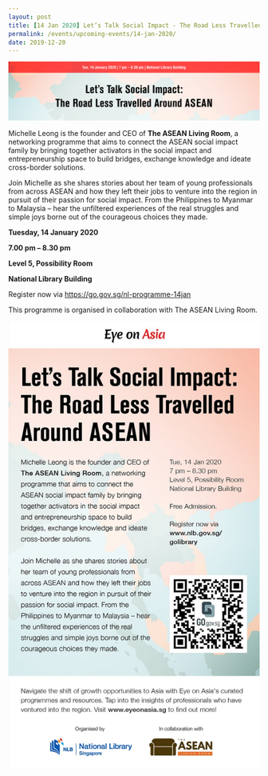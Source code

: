 ```yaml
---
layout: post
title: [14 Jan 2020] Let’s Talk Social Impact - The Road Less Travelled Around ASEAN
permalink: /events/upcoming-events/14-jan-2020/
date: 2019-12-20
---
```


<img src="\images\past-events\14-Jan-2020\EOA website.jpg" style="width:800px;" />

Michelle Leong is the founder and CEO of **The ASEAN Living Room**, a networking programme that aims to connect the ASEAN social impact family by bringing together activators in the social impact and entrepreneurship space to build bridges, exchange knowledge and ideate cross-border solutions.

Join Michelle as she shares stories about her team of young professionals from across ASEAN and how they left their jobs to venture into the region in pursuit of their passion for social impact. From the Philippines to Myanmar to Malaysia – hear the unfiltered experiences of the real struggles and simple joys borne out of the courageous choices they made.

**Tuesday, 14 January 2020**

**7.00 pm – 8.30 pm**

**Level 5, Possibility Room**

**National Library Building**

Register now via <https://go.gov.sg/nl-programme-14jan>

 This programme is organised in collaboration with The ASEAN Living Room.



<a href="https://go.gov.sg/nl-programme-14jan"><img src="\images\past-events\14-Jan-2020\Eye on Asia Programme 14 Jan.jpg" style="width:650px;" /></a>

